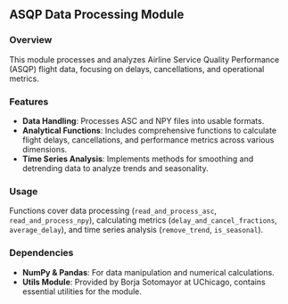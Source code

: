 ## ASQP Data Processing Module

### Overview
This module processes and analyzes Airline Service Quality Performance (ASQP) flight data, focusing on delays, cancellations, and operational metrics.

### Features
- **Data Handling**: Processes ASC and NPY files into usable formats.
- **Analytical Functions**: Includes comprehensive functions to calculate flight delays, cancellations, and performance metrics across various dimensions.
- **Time Series Analysis**: Implements methods for smoothing and detrending data to analyze trends and seasonality.

### Usage
Functions cover data processing (`read_and_process_asc`, `read_and_process_npy`), calculating metrics (`delay_and_cancel_fractions`, `average_delay`), and time series analysis (`remove_trend`, `is_seasonal`).

### Dependencies
- **NumPy & Pandas**: For data manipulation and numerical calculations.
- **Utils Module**: Provided by Borja Sotomayor at UChicago, contains essential utilities for the module.
